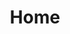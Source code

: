---
title: Home

formats:
    - id: 1
      display: "1.6.1 - 1.8.9"
    - id: 2
      display: "1.9 - 1.10.2"
    - id: 3
      display: "1.11 - 1.12.2"
    - id: 4
      display: "1.13 - 1.14.4"
    - id: 5
      display: "1.15 - 1.16.1"
      default: true

sections:
  # Normal modules
  - id: "normalSection"
    display: "Normal Modules"
    modules:
# ----- KEY TO MODULES LIST -----
#       id = The id of your module (set in functions/modules.js inside modulesData) THIS IS CASE SENSITIVE 
#       name = The name that will display on the website
#       image = The url to the image (should be in the website/static/images/modules/normal/ folder)
#       description = A description of what the module should do
#       origin = Where the module came from, should be "community" unless told otherwise (options are vanillatweaks, faithfultweaks, community)
#       notcompatable = Resource pack formats that the module is incompatible with (options are 1, 2, 3, 4, 5)
      - id: "LowShield"
        name: "Low Shield"
        image: "/images/modules/normal/LowShield.png"
        description: "Lowers the sheild when its held"
        origin: "vanillatweaks"
        notcompatable:
          - 1
      
      - id: "NoVignette"
        name: "No Vignette"
        image: "/images/modules/normal/NoVignette.png"
        origin: "vanillatweaks"
      
      - id: "SlicedSwords"
        name: "Sliced Swords"
        image: "/images/modules/normal/SlicedSwords.png"
        origin: "faithfultweaks"
      
      - id: "ReducedPumpkinBlur"
        name: "Reduced Pumpkin Blur"
        image: "/images/modules/normal/ReducedPumpkinBlur.png"
        origin: "vanillatweaks"
      
      - id: "ColoredBows"
        name: "Colored Bow Stages"
        image: "/images/modules/normal/ColoredBows.png"
        origin: "faithfultweaks"
      
      - id: "OreBorders"
        name: "Ore Borders"
        image: "/images/modules/normal/OreBorders.png"
        origin: "vanillatweaks"
      
      - id: "LowFire"
        name: "Low Fire"
        image: "/images/modules/normal/LowFire.png"
        origin: "vanillatweaks"
      
      - id: "StickyPistonSides"
        name: "Sticky Piston Sides"
        image: "/images/modules/normal/StickyPistonSides.png"
        origin: "vanillatweaks"
  
  # Hud modules
  - id: "hudSection"
    display: "HUD Modules"
    modules:
      - id: "MelonHunger"
        name: "Melon Hunger"
        image: "/images/modules/hudmods/MelonHunger.png"
        origin: "faithfultweaks"

      - id: "ColoredPing"
        name: "Colored Ping"
        image: "/images/modules/hudmods/ColoredPing.png"
        origin: "vanillatweaks"
        
      - id: "BlueWitherHearts"
        name: "Blue Wither Hearts"
        image: "/images/modules/hudmods/BlueWitherHearts.png"
        origin: "faithfultweaks"
        
      - id: "RainbowXP"
        name: "Rainbow XP Bar"
        image: "/images/modules/hudmods/RainbowXP.png"
        origin: "vanillatweaks"
    
  # Options Background modules
  - id: "optionsbgSection"
    display: "Options Background"
    modules:
      - id: "AcaciaPlanksBG"
        name: "Acacia Planks"
        image: "/images/modules/optionsbg/AcaciaPlanks.png"
        origin: "vanillatweaks"

      - id: "AncientDebrisBG"
        name: "Ancient Debris"
        image: "/images/modules/optionsbg/AncientDebris.png"
        origin: "vanillatweaks"

      - id: "AndesiteBG"
        name: "Andesite"
        image: "/images/modules/optionsbg/andesite.png"
        origin: "vanillatweaks"

      - id: "BedrockBG"
        name: "Bedrock"
        image: "/images/modules/optionsbg/bedrock.png"
        origin: "vanillatweaks"

      - id: "BetterBedrockBG"
        name: "Better Bedrock"
        image: "/images/modules/optionsbg/BetterBedrock.png"
        origin: "faithfultweaks"

      - id: "BirchPlanksBG"
        name: "Birch Planks"
        image: "/images/modules/optionsbg/BirchPlanks.png"
        origin: "vanillatweaks"

      - id: "DarkOakPlanksBG"
        name: "Dark Oak Planks"
        image: "/images/modules/optionsbg/DarkOakPlanks.png"
        origin: "vanillatweaks"

      - id: "DioriteBG"
        name: "Diorite"
        image: "/images/modules/optionsbg/diorite.png"
        origin: "vanillatweaks"

      - id: "EndStoneBG"
        name: "End Stone"
        image: "/images/modules/optionsbg/EndStone.png"
        origin: "vanillatweaks"

      - id: "GraniteBG"
        name: "Granite"
        image: "/images/modules/optionsbg/granite.png"
        origin: "vanillatweaks"

      - id: "HoneycombBG"
        name: "Honeycomb"
        image: "/images/modules/optionsbg/HoneycombBlock.png"
        origin: "vanillatweaks"

      - id: "JunglePlanksBG"
        name: "Jungle Planks"
        image: "/images/modules/optionsbg/JunglePlanks.png"
        origin: "vanillatweaks"

      - id: "NetherrackBG"
        name: "Netherrack"
        image: "/images/modules/optionsbg/netherrack.png"
        origin: "vanillatweaks"

      - id: "NetherrackBrightBG"
        name: "Bright Netherrack"
        image: "/images/modules/optionsbg/NetherrackBright.png"
        origin: "faithfultweaks"

      - id: "OakPlanksBG"
        name: "Oak Planks"
        image: "/images/modules/optionsbg/OakPlanks.png"
        origin: "vanillatweaks"
      
      - id: "ObsidianBG"
        name: "Obsidian"
        image: "/images/modules/optionsbg/Obsidian.png"
        origin: "faithfultweaks"

      - id: "PebblelessDirtBG"
        name: "Pebbleless Dirt"
        image: "/images/modules/optionsbg/PebblelessDirt.png"
        origin: "faithfultweaks"

      - id: "SprucePlanksBG"
        name: "Spruce Planks"
        image: "/images/modules/optionsbg/SprucePlanks.png"
        origin: "vanillatweaks"

      - id: "StoneBG"
        name: "Stone"
        image: "/images/modules/optionsbg/stone.png"
        origin: "vanillatweaks"
---